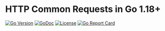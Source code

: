 # HTTP Common Requests in Go 1.18+

[![Go Version](https://img.shields.io/github/go-mod/go-version/rwxrob/http)](https://tip.golang.org/doc/go1.18)
[![GoDoc](https://godoc.org/github.com/rwxrob/http?status.svg)](https://godoc.org/github.com/rwxrob/http)
[![License](https://img.shields.io/badge/license-Apache2-brightgreen.svg)](LICENSE)
[![Go Report
Card](https://goreportcard.com/badge/github.com/rwxrob/http)](https://goreportcard.com/report/github.com/rwxrob/http)


